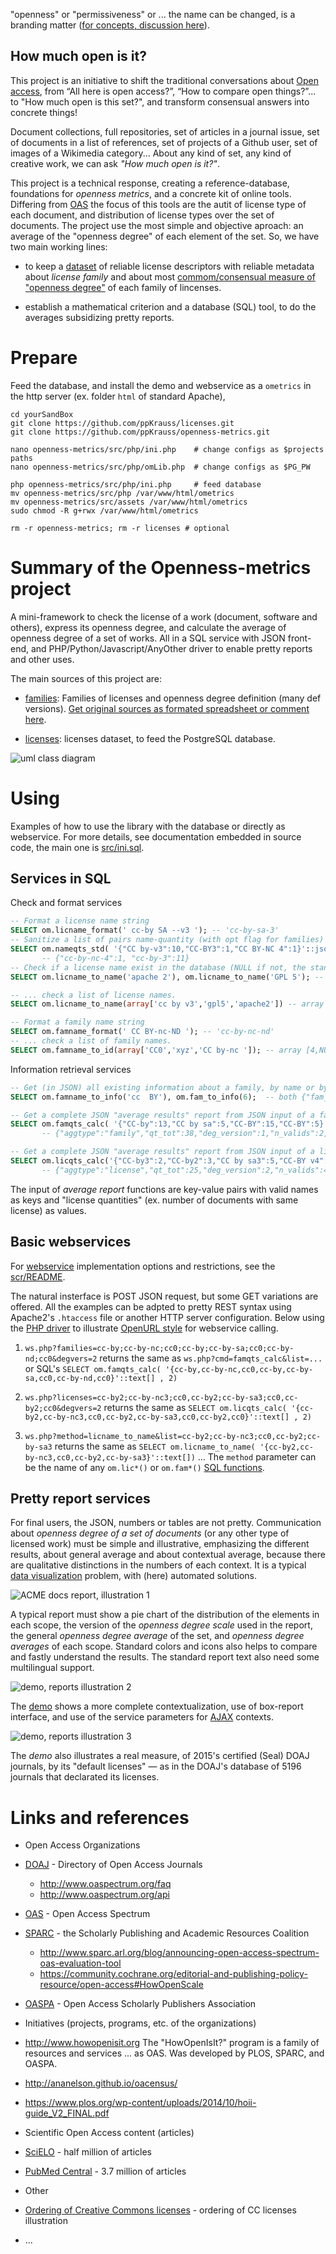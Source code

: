"openness" or "permissiveness" or ... the name can be changed, is a branding matter ([for concepts, discussion here](https://d.wifo.org/t/license-families-and-license-openness-metrics/190)).

## How much open is it?
This project is an initiative to shift the traditional conversations about [Open access](https://en.wikipedia.org/wiki/Open_access), from “All here is open access?”, “How to compare open things?”... to "How much open is this set?",  and transform consensual answers into concrete things!

Document collections, full repositories, set of articles in a journal issue, set of documents in a list of references, set of projects of a Github user, set of images of a Wikimedia category... About any kind of set, any kind of creative work, we can ask *"How much open is it?"*.

This project is a technical response, creating a reference-database, foundations for *openness metrics*, and a concrete kit of online tools. Differing from [OAS](http://www.oaspectrum.org) the focus of this tools are the autit of license type of each document, and distribution of license types over the set of documents. The project use the most simple and objective aproach: an average of the "openness degree" of each element of the set. So, we have two main working lines:

* to keep a [dataset](https://github.com/datasets) of reliable license descriptors with reliable metadata about *license family* and about most [commom/consensual measure of "openness degree"](https://commons.wikimedia.org/wiki/File_talk:Ordering_of_Creative_Commons_licenses_from_most_to_least_open.png#Suggestion_for_ordering_by_an_openness-degree_criteria) of each family of lincenses.

* establish a mathematical criterion and a database (SQL) tool, to do the averages subsidizing pretty reports.

# Prepare

Feed the database, and install the demo and webservice as a `ometrics` in the http server (ex. folder `html` of standard Apache),

```
cd yourSandBox
git clone https://github.com/ppKrauss/licenses.git
git clone https://github.com/ppKrauss/openness-metrics.git

nano openness-metrics/src/php/ini.php    # change configs as $projects paths
nano openness-metrics/src/php/omLib.php  # change configs as $PG_PW

php openness-metrics/src/php/ini.php     # feed database
mv openness-metrics/src/php /var/www/html/ometrics
mv openness-metrics/src/assets /var/www/html/ometrics
sudo chmod -R g+rwx /var/www/html/ometrics

rm -r openness-metrics; rm -r licenses # optional
```

# Summary of the Openness-metrics project
A mini-framework to check the license of a work (document, software and others), express its openness degree, and calculate the average of openness degree of a set of works. All in a SQL service with JSON front-end, and PHP/Python/Javascript/AnyOther driver to enable pretty reports and other uses.

The main sources of this project are:

* [families](data/families.csv): Families of licenses and openness degree definition (many def versions). [Get original sources as formated spreadsheet or comment here](https://docs.google.com/spreadsheets/d/1nf3vFHcLpgVTcFbUJp8pL3H8fsBFvjrWA07AI2JZtk8/edit?usp=sharing).

* [licenses](https://github.com/ppKrauss/licenses): licenses dataset, to feed the PostgreSQL database.

![uml class diagram](_doc/uml_diagram.png)

# Using
Examples of how to use the library with the database or directly as webservice. For more details, see documentation embedded in source code, the main one is [src/ini.sql](https://github.com/ppKrauss/openness-metrics/blob/master/src/ini.sql).

## Services in SQL

Check and format services

```sql
-- Format a license name string
SELECT om.licname_format(' cc-by SA --v3 '); -- 'cc-by-sa-3'
-- Sanitize a list of pairs name-quantity (with opt flag for families)
SELECT om.nameqts_std( '{"CC by-v3":10,"CC-BY3":1,"CC BY-NC 4":1}'::json);
       -- {"cc-by-nc-4":1, "cc-by-3":11}
-- Check if a license name exist in the database (NULL if not, the standard name if exists)
SELECT om.licname_to_name('apache 2'), om.licname_to_name('GPL 5'); -- 'Apache-2.0', NULL

-- ... check a list of license names.
SELECT om.licname_to_name(array['cc by v3','gpl5','apache2']) -- array ['CC-BY-3.0',NULL,'Apache-2.0']

-- Format a family name string
SELECT om.famname_format(' CC BY-nc-ND '); -- 'cc-by-nc-nd'
-- ... check a list of family names.
SELECT om.famname_to_id(array['CC0','xyz','CC by-nc ']); -- array [4,NULL,10]
```

Information retrieval services
```sql
-- Get (in JSON) all existing information about a family, by name or by id
SELECT om.famname_to_info('cc  BY'), om.fam_to_info(6);  -- both {"fam_id":6,"fam_name":"cc-by", ...}

-- Get a complete JSON "average results" report from JSON input of a family list.
SELECT om.famqts_calc( '{"CC-by":13,"CC by sa":5,"CC-BY":15,"CC-BY":5}'::json , 1);
       -- {"aggtype":"family","qt_tot":38,"deg_version":1,"n_valids":2, ... }

-- Get a complete JSON "average results" report from JSON input of a license-name list.
SELECT om.licqts_calc('{"CC-by3":2,"CC-by2":3,"CC by sa3":5,"CC-BY v4":15}'::json);
       -- {"aggtype":"license","qt_tot":25,"deg_version":2,"n_valids":4, ...}
```
The input of *average report* functions are key-value pairs with valid names as keys and "license quantities" (ex. number of documents with same license) as values.

## Basic webservices
For [webservice](https://www.wikidata.org/wiki/Q193424) implementation options and restrictions, see the [scr/README](./src/README.md).

The natural insterface is POST JSON request, but some GET variations are offered.  All the examples can be adpted to pretty REST syntax using Apache2's `.htaccess` file or another HTTP server configuration. Below using the [PHP driver](./src/php) to illustrate [OpenURL style](https://en.wikipedia.org/wiki/OpenURL) for webservice calling.

 1. `ws.php?families=cc-by;cc-by-nc;cc0;cc-by;cc-by-sa;cc0;cc-by-nd;cc0&degvers=2` returns the same as `ws.php?cmd=famqts_calc&list=...`  or SQL's `SELECT om.famqts_calc( '{cc-by,cc-by-nc,cc0,cc-by,cc-by-sa,cc0,cc-by-nd,cc0}'::text[] , 2)`

 2. `ws.php?licenses=cc-by2;cc-by-nc3;cc0,cc-by2;cc-by-sa3;cc0,cc-by2;cc0&degvers=2` returns the same as `SELECT om.licqts_calc( '{cc-by2,cc-by-nc3,cc0,cc-by2,cc-by-sa3,cc0,cc-by2,cc0}'::text[] , 2)`

 3. `ws.php?method=licname_to_name&list=cc-by2;cc-by-nc3;cc0,cc-by2;cc-by-sa3` returns the same as `SELECT om.licname_to_name( '{cc-by2,cc-by-nc3,cc0,cc-by2,cc-by-sa3}'::text[])` ... The `method` parameter can be the name of any `om.lic*()` or `om.fam*()` [SQL functions](./src/ini.sql).

## Pretty report services

For final users, the JSON, numbers or tables are not pretty. Communication about *openness degree of a set of documents* (or any other type of licensed work) must be simple and illustrative, emphasizing the different results, about general average and about contextual average, because there are qualitative distinctions in the numbers of each context. It is a typical [data visualization](https://www.wikidata.org/wiki/Q6504956) problem, with (here) automated solutions.

![ACME docs report, illustration 1](_doc/report-illustr1.png)

A typical report must show a pie chart of the distribution of the elements in each scope, the version of the *openness degree scale* used in the report, the general *openness degree average* of the set, and *openness degree averages* of each scope. Standard colors and icons also helps to compare and fastly understand the results. The standard report text also need some multilingual support.

![demo, reports illustration 2](_doc/report-illustr2-680px.png)

The [demo](src/php/demo.php) shows a more complete contextualization, use of box-report interface, and use of the service parameters for [AJAX](https://en.wikipedia.org/wiki/Ajax_(programming)) contexts.

![demo, reports illustration 3 ](_doc/report-illustr3-680px.png)

The *demo* also illustrates a real measure, of 2015's certified (Seal) DOAJ journals, by its "default licenses" &mdash; as in the DOAJ's database of 5196 journals that declarated its licenses.

# Links and references

* Open Access Organizations
 * [DOAJ](https://doaj.org/) - Directory of Open Access Journals
   * http://www.oaspectrum.org/faq
   * http://www.oaspectrum.org/api
 * [OAS](http://www.oaspectrum.org/) - Open Access Spectrum
 * [SPARC](http://sparcopen.org/) - the Scholarly Publishing and Academic Resources Coalition
   * http://www.sparc.arl.org/blog/announcing-open-access-spectrum-oas-evaluation-tool
   * https://community.cochrane.org/editorial-and-publishing-policy-resource/open-access#HowOpenScale
 * [OASPA](http://oaspa.org/) - Open Access Scholarly Publishers Association

* Initiatives (projects, programs, etc. of the organizations)
 * http://www.howopenisit.org The "HowOpenIsIt?" program is a family of resources and services ... as OAS. Was developed by PLOS, SPARC, and OASPA.
 * http://ananelson.github.io/oacensus/
 * https://www.plos.org/wp-content/uploads/2014/10/hoii-guide_V2_FINAL.pdf

* Scientific Open Access content (articles)
 * [SciELO](http://www.scielo.org/) - half million of articles
 * [PubMed Central](http://www.ncbi.nlm.nih.gov/pmc/) - 3.7 million of articles

* Other
 * [Ordering of Creative Commons licenses](https://commons.wikimedia.org/wiki/File:Ordering_of_Creative_Commons_licenses_from_most_to_least_open.png) - ordering of CC licenses illustration
 * ...
